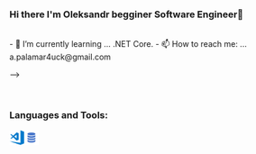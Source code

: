 ### Hi there I'm Oleksandr begginer Software Engineer👋 



<br />
- 🌱 I’m currently learning ... .NET Core.
- 📫 How to reach me: ...  a.palamar4uck@gmail.com

-->

<br />

### Languages and Tools:


<img align="left" alt="Visual Studio Code" width="26px" src="https://raw.githubusercontent.com/github/explore/80688e429a7d4ef2fca1e82350fe8e3517d3494d/topics/visual-studio-code/visual-studio-code.png" />
<img align="left" alt="SQL" width="26px" src="https://raw.githubusercontent.com/github/explore/80688e429a7d4ef2fca1e82350fe8e3517d3494d/topics/sql/sql.png" />
